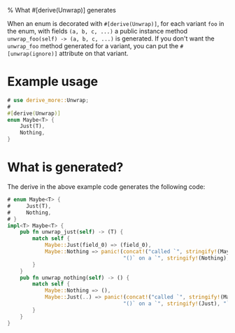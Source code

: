 % What #[derive(Unwrap)] generates

When an enum is decorated with `#[derive(Unwrap)]`, for each variant `foo` in the enum,
with fields `(a, b, c, ...)` a public instance method `unwrap_foo(self) -> (a, b, c, ...)`
is generated. If you don't want the `unwrap_foo` method generated for a variant,
you can put the `#[unwrap(ignore)]` attribute on that variant.

# Example usage

```rust
# use derive_more::Unwrap;
#
#[derive(Unwrap)]
enum Maybe<T> {
    Just(T),
    Nothing,
}
```

# What is generated?

The derive in the above example code generates the following code:
```rust
# enum Maybe<T> {
#     Just(T),
#     Nothing,
# }
impl<T> Maybe<T> {
    pub fn unwrap_just(self) -> (T) {
        match self {
            Maybe::Just(field_0) => (field_0),
            Maybe::Nothing => panic!(concat!("called `", stringify!(Maybe), "::", stringify!(unwrap_just),
                                     "()` on a `", stringify!(Nothing), "` value"))
        }
    }
    pub fn unwrap_nothing(self) -> () {
        match self {
            Maybe::Nothing => (),
            Maybe::Just(..) => panic!(concat!("called `", stringify!(Maybe), "::", stringify!(unwrap_nothing),
                                     "()` on a `", stringify!(Just), "` value"))
        }
    }
}
```
